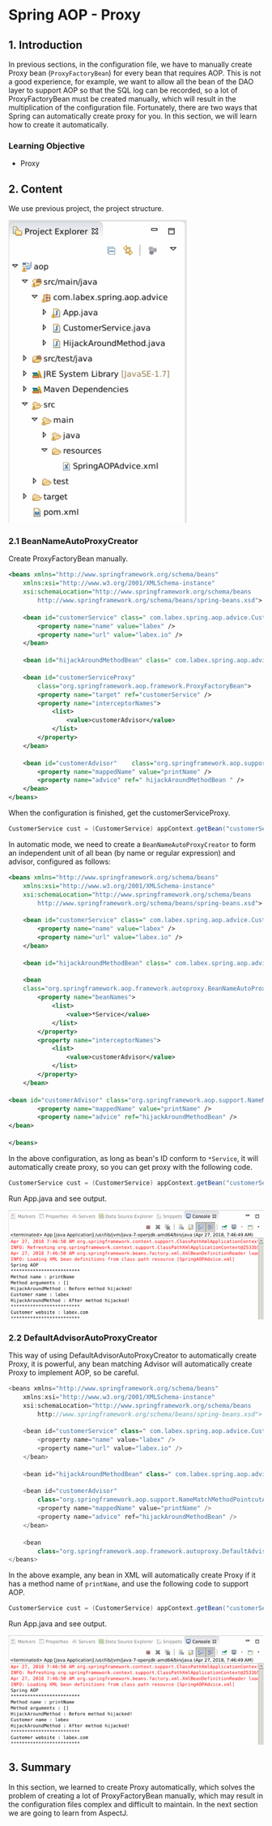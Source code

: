 # Spring AOP - Proxy

## 1. Introduction

In previous sections, in the configuration file, we have to manually create Proxy bean (`ProxyFactoryBean`) for every bean that requires AOP.
This is not a good experience, for example, we want to allow all the bean of the DAO layer to support AOP so that the SQL log can be recorded, so a lot of ProxyFactoryBean must be created manually, which will result in the multiplication of the configuration file. Fortunately, there are two ways that Spring can automatically create proxy for you. In this section, we will learn how to create it automatically.

### Learning Objective

- Proxy

## 2. Content

We use previous project, the project structure.

![](aop-pointcut-proj.png)

### 2.1 BeanNameAutoProxyCreator

Create ProxyFactoryBean manually.

```xml
<beans xmlns="http://www.springframework.org/schema/beans"
    xmlns:xsi="http://www.w3.org/2001/XMLSchema-instance"
    xsi:schemaLocation="http://www.springframework.org/schema/beans
        http://www.springframework.org/schema/beans/spring-beans.xsd">

    <bean id="customerService" class=" com.labex.spring.aop.advice.CustomerService">
        <property name="name" value="labex" />
        <property name="url" value="labex.io" />
    </bean>

    <bean id="hijackAroundMethodBean" class=" com.labex.spring.aop.advice.HijackAroundMethod" />

    <bean id="customerServiceProxy" 
        class="org.springframework.aop.framework.ProxyFactoryBean">
        <property name="target" ref="customerService" />
        <property name="interceptorNames">
            <list>
                <value>customerAdvisor</value>
            </list>
        </property>
    </bean>

    <bean id="customerAdvisor"    class="org.springframework.aop.support.NameMatchMethodPointcutAdvisor">
        <property name="mappedName" value="printName" />
        <property name="advice" ref=" hijackAroundMethodBean " />
    </bean>
</beans>
```

When the configuration is finished, get the customerServiceProxy.

```java
CustomerService cust = (CustomerService) appContext.getBean("customerServiceProxy");
```

In automatic mode, we need to create a `BeanNameAutoProxyCreator` to form an independent unit of all bean (by name or regular expression) and advisor, configured as follows:

```xml
<beans xmlns="http://www.springframework.org/schema/beans"
    xmlns:xsi="http://www.w3.org/2001/XMLSchema-instance"
    xsi:schemaLocation="http://www.springframework.org/schema/beans
        http://www.springframework.org/schema/beans/spring-beans.xsd">

    <bean id="customerService" class=" com.labex.spring.aop.advice.CustomerService">
        <property name="name" value="labex" />
        <property name="url" value="labex.io" />
    </bean>

    <bean id="hijackAroundMethodBean" class=" com.labex.spring.aop.advice.HijackAroundMethod" />

    <bean
    class="org.springframework.aop.framework.autoproxy.BeanNameAutoProxyCreator">
        <property name="beanNames">
            <list>
                <value>*Service</value>
            </list>
        </property>
        <property name="interceptorNames">
            <list>
                <value>customerAdvisor</value>
            </list>
        </property>
    </bean>

<bean id="customerAdvisor" class="org.springframework.aop.support.NameMatchMethodPointcutAdvisor">
        <property name="mappedName" value="printName" />
        <property name="advice" ref="hijackAroundMethodBean" />
</bean>

</beans>
```

In the above configuration, as long as bean's ID conform to `*Service`, it will automatically create proxy, so you can get proxy with the following code.

```java
CustomerService cust = (CustomerService) appContext.getBean("customerService");
```

Run App.java and see output.

![](aop-pointcut-out-1.png)

### 2.2 DefaultAdvisorAutoProxyCreator

This way of using DefaultAdvisorAutoProxyCreator to automatically create Proxy, it is powerful, any bean matching Advisor will automatically create Proxy to implement AOP, so be careful.

```java
<beans xmlns="http://www.springframework.org/schema/beans"
    xmlns:xsi="http://www.w3.org/2001/XMLSchema-instance"
    xsi:schemaLocation="http://www.springframework.org/schema/beans
        http://www.springframework.org/schema/beans/spring-beans.xsd">

    <bean id="customerService" class=" com.labex.spring.aop.advice.CustomerService">
        <property name="name" value="labex" />
        <property name="url" value="labex.io" />
    </bean>

    <bean id="hijackAroundMethodBean" class=" com.labex.spring.aop.advice.HijackAroundMethod" />

    <bean id="customerAdvisor"
        class="org.springframework.aop.support.NameMatchMethodPointcutAdvisor">
        <property name="mappedName" value="printName" />
        <property name="advice" ref="hijackAroundMethodBean" />
    </bean>

    <bean
        class="org.springframework.aop.framework.autoproxy.DefaultAdvisorAutoProxyCreator" />
</beans>
```

In the above example, any bean in XML will automatically create Proxy if it has a method name of `printName`, and use the following code to support AOP.

```java
CustomerService cust = (CustomerService) appContext.getBean("customerService");
```

Run App.java and see output.

![](aop-pointcut-out-1.png)

## 3. Summary

In this section, we learned to create Proxy automatically, which solves the problem of creating a lot of ProxyFactoryBean manually, which may result in the configuration files complex and difficult to maintain. In the next section we are going to learn from AspectJ.